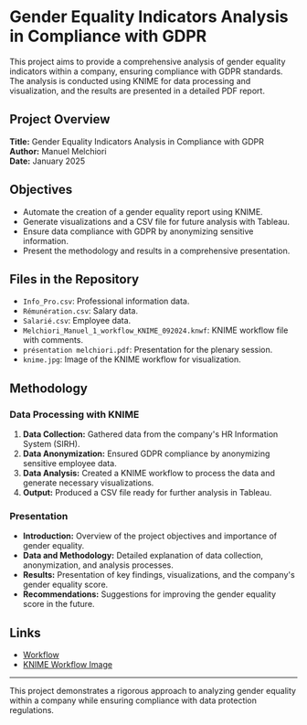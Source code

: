 # Gender Equality Indicators Analysis in Compliance with GDPR

This project aims to provide a comprehensive analysis of gender equality indicators within a company, ensuring compliance with GDPR standards. The analysis is conducted using KNIME for data processing and visualization, and the results are presented in a detailed PDF report.

## Project Overview

**Title:** Gender Equality Indicators Analysis in Compliance with GDPR  
**Author:** Manuel Melchiori  
**Date:** January 2025  

## Objectives

- Automate the creation of a gender equality report using KNIME.
- Generate visualizations and a CSV file for future analysis with Tableau.
- Ensure data compliance with GDPR by anonymizing sensitive information.
- Present the methodology and results in a comprehensive presentation.

## Files in the Repository

- `Info_Pro.csv`: Professional information data.
- `Rémunération.csv`: Salary data.
- `Salarié.csv`: Employee data.
- `Melchiori_Manuel_1_workflow_KNIME_092024.knwf`: KNIME workflow file with comments.
- `présentation melchiori.pdf`: Presentation for the plenary session.
- `knime.jpg`: Image of the KNIME workflow for visualization.

## Methodology

### Data Processing with KNIME

1. **Data Collection:** Gathered data from the company's HR Information System (SIRH).
2. **Data Anonymization:** Ensured GDPR compliance by anonymizing sensitive employee data.
3. **Data Analysis:** Created a KNIME workflow to process the data and generate necessary visualizations.
4. **Output:** Produced a CSV file ready for further analysis in Tableau.

### Presentation

- **Introduction:** Overview of the project objectives and importance of gender equality.
- **Data and Methodology:** Detailed explanation of data collection, anonymization, and analysis processes.
- **Results:** Presentation of key findings, visualizations, and the company's gender equality score.
- **Recommendations:** Suggestions for improving the gender equality score in the future.



## Links

- [Workflow](https://github.com/Melchmanu/Gender-Equality-Indicators-Analysis-in-Compliance-with-GDPR/blob/main/Melchiori_Manuel_1_workflow_KNIME_092024.knwf)
- [KNIME Workflow Image](https://github.com/Melchmanu/Gender-Equality-Indicators-Analysis-in-Compliance-with-GDPR/blob/main/knime.jpg)


---

This project demonstrates a rigorous approach to analyzing gender equality within a company while ensuring compliance with data protection regulations.
